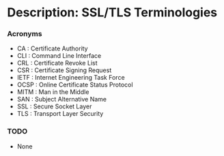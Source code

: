 # Description: SSL/TLS Terminologies

### Acronyms
* CA    : Certificate Authority
* CLI   : Command Line Interface
* CRL   : Certificate Revoke List
* CSR   : Certificate Signing Request
* IETF  : Internet Engineering Task Force
* OCSP  : Online Certificate Status Protocol
* MITM  : Man in the Middle
* SAN   : Subject Alternative Name
* SSL   : Secure Socket Layer
* TLS   : Transport Layer Security

### TODO
* None
